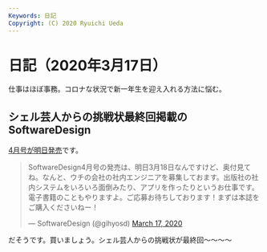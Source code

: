 ```yaml
---
Keywords: 日記
Copyright: (C) 2020 Ryuichi Ueda
---
```


# 日記（2020年3月17日） 

仕事はほぼ事務。コロナな状況で新一年生を迎え入れる方法に悩む。

## シェル芸人からの挑戦状最終回掲載のSoftwareDesign

[4月号が明日発売](https://amzn.to/39WVP0Thttps://amzn.to/39WVP0T)です。

<blockquote class="twitter-tweet"><p lang="ja" dir="ltr">SoftwareDesign4月号の発売は、明日3月18日なんですけど、奥付見てね。なんと、ウチの会社の社内エンジニアを募集しておます。出版社の社内システムをいろいろ面倒みたり、アプリを作ったりというお仕事です。電子書籍のこともやりますよ。ご応募お待ちしております！まずは本誌をご購入くださいねー！</p>&mdash; SoftwareDesign (@gihyosd) <a href="https://twitter.com/gihyosd/status/1239833174202437639?ref_src=twsrc%5Etfw">March 17, 2020</a></blockquote> <script async src="https://platform.twitter.com/widgets.js" charset="utf-8"></script>

だそうです。買いましょう。シェル芸人からの挑戦状が最終回〜〜〜〜



